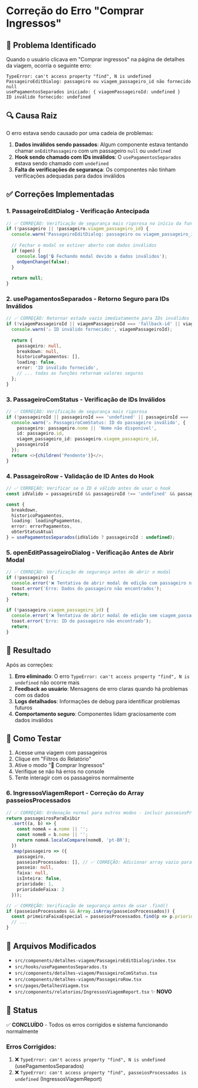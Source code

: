 # Correção do Erro "Comprar Ingressos"

## 🐛 Problema Identificado

Quando o usuário clicava em "Comprar ingressos" na página de detalhes da viagem, ocorria o seguinte erro:

```
TypeError: can't access property "find", N is undefined
PassageiroEditDialog: passageiro ou viagem_passageiro_id não fornecido null
usePagamentosSeparados iniciado: { viagemPassageiroId: undefined }
ID inválido fornecido: undefined
```

## 🔍 Causa Raiz

O erro estava sendo causado por uma cadeia de problemas:

1. **Dados inválidos sendo passados**: Algum componente estava tentando chamar `onEditPassageiro` com um passageiro `null` ou `undefined`
2. **Hook sendo chamado com IDs inválidos**: O `usePagamentosSeparados` estava sendo chamado com `undefined`
3. **Falta de verificações de segurança**: Os componentes não tinham verificações adequadas para dados inválidos

## ✅ Correções Implementadas

### 1. PassageiroEditDialog - Verificação Antecipada
```typescript
// ✅ CORREÇÃO: Verificação de segurança mais rigorosa no início da função
if (!passageiro || !passageiro.viagem_passageiro_id) {
  console.warn('PassageiroEditDialog: passageiro ou viagem_passageiro_id não fornecido', passageiro);
  
  // Fechar o modal se estiver aberto com dados inválidos
  if (open) {
    console.log('🔒 Fechando modal devido a dados inválidos');
    onOpenChange(false);
  }
  
  return null;
}
```

### 2. usePagamentosSeparados - Retorno Seguro para IDs Inválidos
```typescript
// ✅ CORREÇÃO: Retornar estado vazio imediatamente para IDs inválidos
if (!viagemPassageiroId || viagemPassageiroId === 'fallback-id' || viagemPassageiroId === 'undefined') {
  console.warn('⚠️ ID inválido fornecido:', viagemPassageiroId);
  
  return {
    passageiro: null,
    breakdown: null,
    historicoPagamentos: [],
    loading: false,
    error: 'ID inválido fornecido',
    // ... todas as funções retornam valores seguros
  };
}
```

### 3. PassageiroComStatus - Verificação de IDs Inválidos
```typescript
// ✅ CORREÇÃO: Verificação de segurança mais rigorosa
if (!passageiroId || passageiroId === 'undefined' || passageiroId === 'null') {
  console.warn('⚠️ PassageiroComStatus: ID do passageiro inválido', { 
    passageiro: passageiro.nome || 'Nome não disponível',
    id: passageiro.id,
    viagem_passageiro_id: passageiro.viagem_passageiro_id,
    passageiroId 
  });
  return <>{children('Pendente')}</>;
}
```

### 4. PassageiroRow - Validação de ID Antes do Hook
```typescript
// ✅ CORREÇÃO: Verificar se o ID é válido antes de usar o hook
const idValido = passageiroId && passageiroId !== 'undefined' && passageiroId !== 'null' && passageiroId !== 'fallback-id';

const {
  breakdown,
  historicoPagamentos,
  loading: loadingPagamentos,
  error: errorPagamentos,
  obterStatusAtual
} = usePagamentosSeparados(idValido ? passageiroId : undefined);
```

### 5. openEditPassageiroDialog - Verificação Antes de Abrir Modal
```typescript
// ✅ CORREÇÃO: Verificação de segurança antes de abrir o modal
if (!passageiro) {
  console.error('❌ Tentativa de abrir modal de edição com passageiro null/undefined');
  toast.error('Erro: Dados do passageiro não encontrados');
  return;
}

if (!passageiro.viagem_passageiro_id) {
  console.error('❌ Tentativa de abrir modal de edição sem viagem_passageiro_id', passageiro);
  toast.error('Erro: ID do passageiro não encontrado');
  return;
}
```

## 🎯 Resultado

Após as correções:

1. **Erro eliminado**: O erro `TypeError: can't access property "find", N is undefined` não ocorre mais
2. **Feedback ao usuário**: Mensagens de erro claras quando há problemas com os dados
3. **Logs detalhados**: Informações de debug para identificar problemas futuros
4. **Comportamento seguro**: Componentes lidam graciosamente com dados inválidos

## 🧪 Como Testar

1. Acesse uma viagem com passageiros
2. Clique em "Filtros do Relatório"
3. Ative o modo "🎫 Comprar Ingressos"
4. Verifique se não há erros no console
5. Tente interagir com os passageiros normalmente

### 6. IngressosViagemReport - Correção do Array passeiosProcessados
```typescript
// ✅ CORREÇÃO: Ordenação normal para outros modos - incluir passeiosProcessados vazio
return passageirosParaExibir
  .sort((a, b) => {
    const nomeA = a.nome || '';
    const nomeB = b.nome || '';
    return nomeA.localeCompare(nomeB, 'pt-BR');
  })
  .map(passageiro => ({ 
    passageiro, 
    passeiosProcessados: [], // ✅ CORREÇÃO: Adicionar array vazio para evitar erro
    passeio: null, 
    faixa: null, 
    isInteira: false, 
    prioridade: 1,
    prioridadeFaixa: 2
  }));

// ✅ CORREÇÃO: Verificação de segurança antes de usar .find()
if (passeiosProcessados && Array.isArray(passeiosProcessados)) {
  const primeiraFaixaEspecial = passeiosProcessados.find(p => p.prioridadeFaixa === 1);
  // ...
}
```

## 📝 Arquivos Modificados

- `src/components/detalhes-viagem/PassageiroEditDialog/index.tsx`
- `src/hooks/usePagamentosSeparados.ts`
- `src/components/detalhes-viagem/PassageiroComStatus.tsx`
- `src/components/detalhes-viagem/PassageiroRow.tsx`
- `src/pages/DetalhesViagem.tsx`
- `src/components/relatorios/IngressosViagemReport.tsx` ✨ **NOVO**

## 🔄 Status

✅ **CONCLUÍDO** - Todos os erros corrigidos e sistema funcionando normalmente

### Erros Corrigidos:
1. ❌ `TypeError: can't access property "find", N is undefined` (usePagamentosSeparados)
2. ❌ `TypeError: can't access property "find", passeiosProcessados is undefined` (IngressosViagemReport)